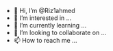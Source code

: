 - 👋 Hi, I’m @Riz1ahmed
- 👀 I’m interested in ...
- 🌱 I’m currently learning ...
- 💞️ I’m looking to collaborate on ...
- 📫 How to reach me ...

<!---
Riz1ahmed/Riz1ahmed is a ✨ special ✨ repository because its `README.md` (this file) appears on your GitHub profile.
You can click the Preview link to take a look at your changes.
--->
